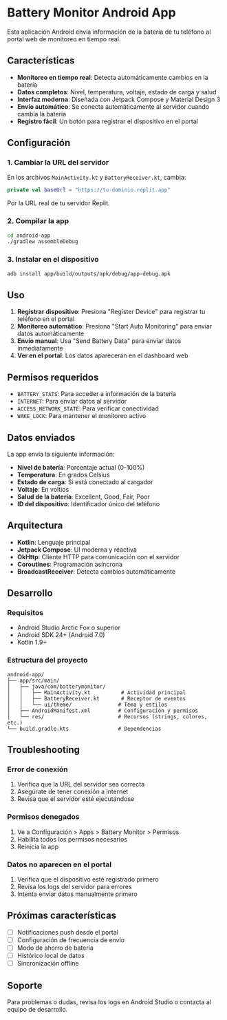 # Battery Monitor Android App

Esta aplicación Android envía información de la batería de tu teléfono al portal web de monitoreo en tiempo real.

## Características

- **Monitoreo en tiempo real**: Detecta automáticamente cambios en la batería
- **Datos completos**: Nivel, temperatura, voltaje, estado de carga y salud
- **Interfaz moderna**: Diseñada con Jetpack Compose y Material Design 3
- **Envío automático**: Se conecta automáticamente al servidor cuando cambia la batería
- **Registro fácil**: Un botón para registrar el dispositivo en el portal

## Configuración

### 1. Cambiar la URL del servidor

En los archivos `MainActivity.kt` y `BatteryReceiver.kt`, cambia:

```kotlin
private val baseUrl = "https://tu-dominio.replit.app"
```

Por la URL real de tu servidor Replit.

### 2. Compilar la app

```bash
cd android-app
./gradlew assembleDebug
```

### 3. Instalar en el dispositivo

```bash
adb install app/build/outputs/apk/debug/app-debug.apk
```

## Uso

1. **Registrar dispositivo**: Presiona "Register Device" para registrar tu teléfono en el portal
2. **Monitoreo automático**: Presiona "Start Auto Monitoring" para enviar datos automáticamente
3. **Envío manual**: Usa "Send Battery Data" para enviar datos inmediatamente
4. **Ver en el portal**: Los datos aparecerán en el dashboard web

## Permisos requeridos

- `BATTERY_STATS`: Para acceder a información de la batería
- `INTERNET`: Para enviar datos al servidor
- `ACCESS_NETWORK_STATE`: Para verificar conectividad
- `WAKE_LOCK`: Para mantener el monitoreo activo

## Datos enviados

La app envía la siguiente información:

- **Nivel de batería**: Porcentaje actual (0-100%)
- **Temperatura**: En grados Celsius
- **Estado de carga**: Si está conectado al cargador
- **Voltaje**: En voltios
- **Salud de la batería**: Excellent, Good, Fair, Poor
- **ID del dispositivo**: Identificador único del teléfono

## Arquitectura

- **Kotlin**: Lenguaje principal
- **Jetpack Compose**: UI moderna y reactiva
- **OkHttp**: Cliente HTTP para comunicación con el servidor
- **Coroutines**: Programación asíncrona
- **BroadcastReceiver**: Detecta cambios automáticamente

## Desarrollo

### Requisitos

- Android Studio Arctic Fox o superior
- Android SDK 24+ (Android 7.0)
- Kotlin 1.9+

### Estructura del proyecto

```
android-app/
├── app/src/main/
│   ├── java/com/batterymonitor/
│   │   ├── MainActivity.kt          # Actividad principal
│   │   ├── BatteryReceiver.kt       # Receptor de eventos
│   │   └── ui/theme/               # Tema y estilos
│   ├── AndroidManifest.xml         # Configuración y permisos
│   └── res/                        # Recursos (strings, colores, etc.)
└── build.gradle.kts                # Dependencias
```

## Troubleshooting

### Error de conexión

1. Verifica que la URL del servidor sea correcta
2. Asegúrate de tener conexión a internet
3. Revisa que el servidor esté ejecutándose

### Permisos denegados

1. Ve a Configuración > Apps > Battery Monitor > Permisos
2. Habilita todos los permisos necesarios
3. Reinicia la app

### Datos no aparecen en el portal

1. Verifica que el dispositivo esté registrado primero
2. Revisa los logs del servidor para errores
3. Intenta enviar datos manualmente primero

## Próximas características

- [ ] Notificaciones push desde el portal
- [ ] Configuración de frecuencia de envío
- [ ] Modo de ahorro de batería
- [ ] Histórico local de datos
- [ ] Sincronización offline

## Soporte

Para problemas o dudas, revisa los logs en Android Studio o contacta al equipo de desarrollo.